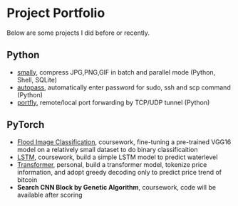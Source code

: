 # Project Portfolio

Below are some projects I did before or recently.  

## Python

* [smally](https://github.com/xinlin-z/smally), compress JPG,PNG,GIF in batch and parallel mode (Python, Shell, SQLite)
* [autopass](https://github.com/xinlin-z/autopass), automatically enter password for sudo, ssh and scp command (Python)
* [portfly](https://github.com/xinlin-z/portfly), remote/local port forwarding by TCP/UDP tunnel (Python)

## PyTorch

* [Flood Image Classification](https://github.com/xinlin-z/STEM_Research_AUT), coursework, fine-tuning a pre-trained VGG16 model on a relatively small dataset to do binary classificaition
* [LSTM](https://colab.research.google.com/drive/1NIHWiUFyN7Xcto3q0lKjud4wnolMKJ0R?usp=sharing), coursework, build a simple LSTM model to predict waterlevel
* [Transformer](https://colab.research.google.com/drive/109BNSj6rjewtiqJejC-4AED3ddm6OxIe?usp=sharing), personal, build a transformer model, tokenize price information, and adopt greedy decoding only to predict price trend of bitcoin
* **Search CNN Block by Genetic Algorithm**, coursework, code will be available after scoring
